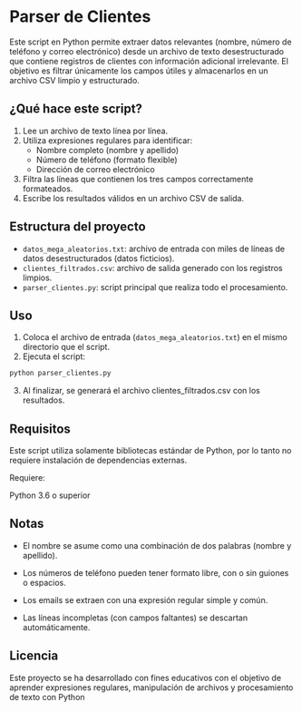 # Parser de Clientes

Este script en Python permite extraer datos relevantes (nombre, número de teléfono y correo electrónico) desde un archivo de texto desestructurado que contiene registros de clientes con información adicional irrelevante. El objetivo es filtrar únicamente los campos útiles y almacenarlos en un archivo CSV limpio y estructurado.

## ¿Qué hace este script?

1. Lee un archivo de texto línea por línea.
2. Utiliza expresiones regulares para identificar:
   - Nombre completo (nombre y apellido)
   - Número de teléfono (formato flexible)
   - Dirección de correo electrónico
3. Filtra las líneas que contienen los tres campos correctamente formateados.
4. Escribe los resultados válidos en un archivo CSV de salida.

## Estructura del proyecto

- `datos_mega_aleatorios.txt`: archivo de entrada con miles de líneas de datos desestructurados (datos ficticios).
- `clientes_filtrados.csv`: archivo de salida generado con los registros limpios.
- `parser_clientes.py`: script principal que realiza todo el procesamiento.

## Uso

1. Coloca el archivo de entrada (`datos_mega_aleatorios.txt`) en el mismo directorio que el script.
2. Ejecuta el script:

```bash
python parser_clientes.py
```
3. Al finalizar, se generará el archivo clientes_filtrados.csv con los resultados.

## Requisitos
Este script utiliza solamente bibliotecas estándar de Python, por lo tanto no requiere instalación de dependencias externas.

Requiere:

Python 3.6 o superior

## Notas
- El nombre se asume como una combinación de dos palabras (nombre y apellido).

- Los números de teléfono pueden tener formato libre, con o sin guiones o espacios.

- Los emails se extraen con una expresión regular simple y común.

- Las líneas incompletas (con campos faltantes) se descartan automáticamente.

## Licencia

Este proyecto se ha desarrollado con fines educativos con el objetivo de aprender expresiones regulares, manipulación de archivos y procesamiento de texto con Python
